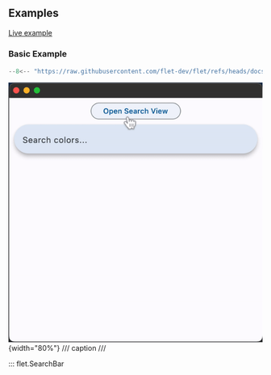 ## Examples

[Live example](https://flet-controls-gallery.fly.dev/input/searchbar)

### Basic Example

```python
--8<-- "https://raw.githubusercontent.com/flet-dev/flet/refs/heads/docs/sdk/python/examples/controls/search-bar/basic.py"
```

![basic](https://raw.githubusercontent.com/flet-dev/flet/docs/sdk/python/examples/python/controls/search-bar/media/basic.gif){width="80%"}
/// caption
///

::: flet.SearchBar
